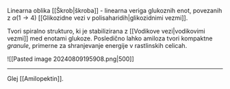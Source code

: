 Linearna oblika [[Škrob|škroba]] - linearna veriga glukoznih enot, povezanih z $\alpha(1 \rightarrow 4)$ [[Glikozidne vezi v polisaharidih|glikozidnimi vezmi]].

Tvori spiralno strukturo, ki je stabilizirana z [[Vodikove vezi|vodikovimi vezmi]] med enotami glukoze.
Posledično lahko amiloza tvori kompaktne *granule*, primerne za shranjevanje energije v rastlinskih celicah.

![[Pasted image 20240809195908.png|500]]

---

Glej [[Amilopektin]].